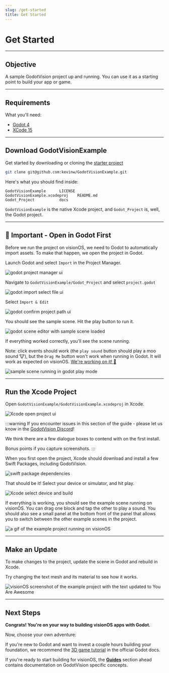 ```yaml
---
slug: /get-started
title: Get Started
---
```


# Get Started

---

## Objective

A sample GodotVision project up and running. You can use it as a starting point to build your app or game.

---

## Requirements

What you'll need:

- [Godot 4](https://godotengine.org/download/macos/)
- [XCode 15](https://developer.apple.com/xcode/)

---

## Download GodotVisionExample

Get started by downloading or cloning the [starter project](https://github.com/kevinw/GodotVisionExample)

```bash
git clone git@github.com:kevinw/GodotVisionExample.git
```

Here's what you should find inside:

```
GodotVisionExample		LICENSE
GodotVisionExample.xcodeproj	README.md
Godot_Project			docs
```

`GodotVisionExample` is the native Xcode project, and `Godot_Project` is, well, the Godot project.

---

## 🚨 Important - Open in Godot First

Before we run the project on visionOS, we need to Godot to automatically import assets. To make that happen, we open the project in Godot.

Launch Godot and select `Import` in the Project Manager.

![godot project manager ui](/img/ss_1.png)

Navigate to `GodotVisionExample/Godot_Project` and select `project.godot`

![godot import select file ui](/img/ss_2.png)

Select `Import & Edit`

![godot confirm project path ui](/img/ss_3.png)

You should see the sample scene. Hit the play button to run it.

![godot scene editor with sample scene loaded](/img/ss_4.png)

If everything worked correctly, you'll see the scene running.

Note: click events should work (the `play sound` button should play a moo sound 🐮), but the `Drag Me` button won't work when running in Godot. It will work as expected on visionOS. [We're working on it! 🚧](https://github.com/kevinw/GodotVisionExample/issues/3)

![sample scene running in godot play mode](/img/ss_5.png)

---

## Run the Xcode Project

Open `GodotVisionExample/GodotVisionExample.xcodeproj` in Xcode.

![Xcode open project ui](/img/ss_6.png)

:::warning
If you encounter issues in this section of the guide - please let us know in the [GodotVision Discord](https://discord.gg/AWJvFKaeW8)!

We think there are a few dialogue boxes to contend with on the first install.

Bonus points if you capture screenshots.
:::

When you first open the project, Xcode should download and install a few Swift Packages, including GodotVision.

![swift package dependencies](/img/ss_7.png)

That should be it! Select your device or simulator, and hit play.

![Xcode select device and build](/img/ss_8.png)

If everything is working, you should see the example scene running on visionOS. You can drag one block and tap the other to play a sound. You should also see a small panel at the bottom front of the panel that allows you to switch between the other example scenes in the project.

![a gif of the example project running on visionOS](/img/example.gif)

---

## Make an Update

To make changes to the project, update the scene in Godot and rebuild in Xcode.

Try changing the text mesh and its material to see how it works.

![visionOS screenshot of the example project with the text updated to You Are Awesome](/img/ss_9.jpeg)

---

## Next Steps

**Congrats! You're on your way to building visionOS apps with Godot.**

Now, choose your own adventure:

If you're new to Godot and want to invest a couple hours building your foundation, we recommend the [3D game tutorial](https://docs.godotengine.org/en/stable/getting_started/first_3d_game/index.html) in the official Godot docs.

If you're ready to start building for visionOS, the [**Guides**](/guides) section ahead contains documentation on GodotVision specific concepts.
